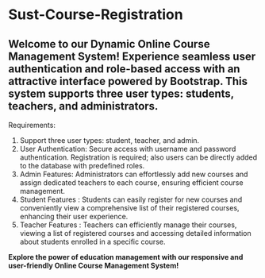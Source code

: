 # Sust-Course-Registration
<h2>Welcome to our Dynamic Online Course Management System! Experience seamless user authentication and role-based access with an attractive interface powered by Bootstrap. This system supports three user types: students, teachers, and administrators.</h2>

Requirements:

   <ol type="1"> 
    <li>Support three user types: student, teacher, and admin.</li>
    <li>User Authentication: Secure access with username and password authentication. Registration is required; also users can be directly added to the database with predefined roles.</li>
   <li>Admin Features: Administrators can effortlessly add new courses and assign dedicated teachers to each course, ensuring efficient course management.</li>
   <li>Student Features : Students can easily register for new courses and conveniently view a comprehensive list of their registered courses, enhancing their user experience.</li>
   <li>Teacher Features : Teachers can efficiently manage their courses, viewing a list of registered courses and accessing detailed information about students enrolled in a specific course.
</li>
    </ol>
    <b>Explore the power of education management with our responsive and user-friendly Online Course Management System!</b>


    

    

    
